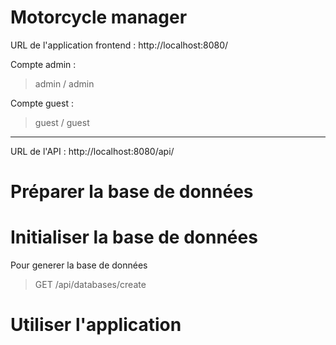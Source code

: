 # Motorcycle manager

URL de l'application frontend : http://localhost:8080/

Compte admin : 
> admin / admin

Compte guest :
> guest / guest

---

URL de l'API : http://localhost:8080/api/

# Préparer la base de données

# Initialiser la base de données

Pour generer la base de données

> GET /api/databases/create

# Utiliser l'application

